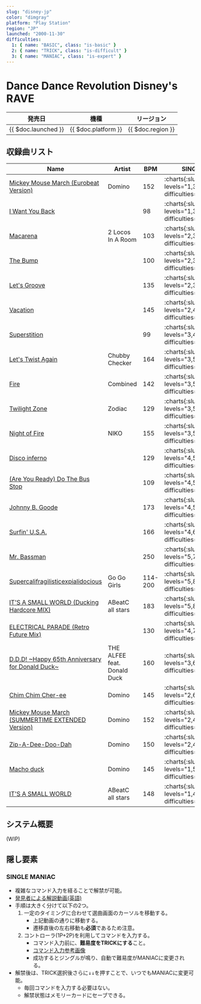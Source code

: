 ```yaml
---
slug: "disney-jp"
color: "dimgray"
platform: "Play Station"
region: "JP"
launched: "2000-11-30"
difficulties:
  1: { name: "BASIC", class: "is-basic" }
  2: { name: "TRICK", class: "is-difficult" }
  3: { name: "MANIAC", class: "is-expert" }
---
```


# Dance Dance Revolution Disney's RAVE

|発売日|機種|リージョン|
|------|----|---------|
|{{ $doc.launched }}|{{ $doc.platform }}|{{ $doc.region }}|

## 収録曲リスト

|Name|Artist|BPM|SINGLE|DOUBLE|
|----|------|---|------|------|
|[Mickey Mouse March (Eurobeat Version)](/songs/mickey-mouse-march)|Domino|152|:charts{:slug="slug" levels="1,3,8" difficulties="1,2,3"}|:charts{:slug="slug" levels="4,8" difficulties="1,2"}|
|[I Want You Back](/songs/i-want-you-back)||98|:charts{:slug="slug" levels="1,3,5" difficulties="1,2,3"}|:charts{:slug="slug" levels="3,6" difficulties="1,2"}|
|[Macarena](/songs/macarena)|2 Locos In A Room|103|:charts{:slug="slug" levels="2,3,6" difficulties="1,2,3"}|:charts{:slug="slug" levels="2,4" difficulties="1,2"}|
|[The Bump](/songs/the-bump)||100|:charts{:slug="slug" levels="2,3,6" difficulties="1,2,3"}|:charts{:slug="slug" levels="3,6" difficulties="1,2"}|
|[Let's Groove](/songs/lets-groove-disney)||135|:charts{:slug="slug" levels="2,3,7" difficulties="1,2,3"}|:charts{:slug="slug" levels="3,6" difficulties="1,2"}|
|[Vacation](/songs/vacation)||145|:charts{:slug="slug" levels="2,4,8" difficulties="1,2,3"}|:charts{:slug="slug" levels="4,6" difficulties="1,2"}|
|[Superstition](/songs/superstition)||99|:charts{:slug="slug" levels="3,4,6" difficulties="1,2,3"}|:charts{:slug="slug" levels="4,6" difficulties="1,2"}|
|[Let's Twist Again](/songs/lets-twist-again)|Chubby Checker|164|:charts{:slug="slug" levels="3,5,7" difficulties="1,2,3"}|:charts{:slug="slug" levels="5,6" difficulties="1,2"}|
|[Fire](/songs/fire-combined)|Combined|142|:charts{:slug="slug" levels="3,5,7" difficulties="1,2,3"}|:charts{:slug="slug" levels="5,8" difficulties="1,2"}|
|[Twilight Zone](/songs/twilight-zone)|Zodiac|129|:charts{:slug="slug" levels="3,5,9" difficulties="1,2,3"}|:charts{:slug="slug" levels="3,10" difficulties="1,2"}|
|[Night of Fire](/songs/night-of-fire)|NIKO|155|:charts{:slug="slug" levels="3,5,9" difficulties="1,2,3"}|:charts{:slug="slug" levels="5,9" difficulties="1,2"}|
|[Disco inferno](/songs/disco-inferno)||129|:charts{:slug="slug" levels="4,5,7" difficulties="1,2,3"}|:charts{:slug="slug" levels="3,5" difficulties="1,2"}|
|[(Are You Ready) Do The Bus Stop](/songs/do-the-bus-stop)||109|:charts{:slug="slug" levels="4,5,6" difficulties="1,2,3"}|:charts{:slug="slug" levels="4,6" difficulties="1,2"}|
|[Johnny B. Goode](/songs/johnny-b-goode)||173|:charts{:slug="slug" levels="4,5,7" difficulties="1,2,3"}|:charts{:slug="slug" levels="6,8" difficulties="1,2"}|
|[Surfin' U.S.A.](/songs/surfin-usa)||166|:charts{:slug="slug" levels="4,6,8" difficulties="1,2,3"}|:charts{:slug="slug" levels="4,7" difficulties="1,2"}|
|[Mr. Bassman](/songs/mr-bassman)||250|:charts{:slug="slug" levels="5,7,9" difficulties="1,2,3"}|:charts{:slug="slug" levels="6,9" difficulties="1,2"}|
|[Supercalifragilisticexpialidocious](/songs/supercalifragilisticexpialidocious)|Go Go Girls|114-200|:charts{:slug="slug" levels="5,8,10" difficulties="1,2,3"}|:charts{:slug="slug" levels="6,10" difficulties="1,2"}|
|[IT'S A SMALL WORLD (Ducking Hardcore MIX)](/songs/its-a-small-world-ducking)|ABeatC all stars|183|:charts{:slug="slug" levels="5,8,10" difficulties="1,2,3"}|:charts{:slug="slug" levels="6,10" difficulties="1,2"}|
|[ELECTRICAL PARADE (Retro Future Mix)](/songs/electrical-parade)||130|:charts{:slug="slug" levels="4,7,7" difficulties="1,2,3"}|:charts{:slug="slug" levels="6,8" difficulties="1,2"}|
|[D.D.D! \~Happy 65th Anniversary for Donald Duck\~](/songs/ddd)|THE ALFEE feat. Donald Duck|160|:charts{:slug="slug" levels="3,6,9" difficulties="1,2,3"}|:charts{:slug="slug" levels="5,8" difficulties="1,2"}|
|[Chim Chim Cher-ee](/songs/chim-chim-cher-ee)|Domino|145|:charts{:slug="slug" levels="2,6,9" difficulties="1,2,3"}|:charts{:slug="slug" levels="4,7" difficulties="1,2"}|
|[Mickey Mouse March (SUMMERTIME EXTENDED Version)](/songs/mickey-mouse-march-summertime)|Domino|152|:charts{:slug="slug" levels="2,4,9" difficulties="1,2,3"}|:charts{:slug="slug" levels="4,9" difficulties="1,2"}|
|[Zip-A-Dee-Doo-Dah](/songs/zip-a-dee-doo-dah)|Domino|150|:charts{:slug="slug" levels="2,4,8" difficulties="1,2,3"}|:charts{:slug="slug" levels="2,7" difficulties="1,2"}|
|[Macho duck](/songs/macho-duck)|Domino|145|:charts{:slug="slug" levels="1,5,8" difficulties="1,2,3"}|:charts{:slug="slug" levels="5,7" difficulties="1,2"}|
|[IT'S A SMALL WORLD](/songs/its-a-small-world)|ABeatC all stars|148|:charts{:slug="slug" levels="1,4,6" difficulties="1,2,3"}|:charts{:slug="slug" levels="2,7" difficulties="1,2"}|

## システム概要

(WIP)

## 隠し要素

### SINGLE MANIAC

- 複雑なコマンド入力を経ることで解禁が可能。
- [発見者による解説動画(英語)](https://www.youtube.com/watch?v=HyBzG8PUOWM)
- 手順は大きく分けて以下の2つ。
  1. 一定のタイミングに合わせて選曲画面のカーソルを移動する。
      - 上記動画の通りに移動する。
      - 遷移直後の左右移動も**必須**であるため注意。
  1. コントローラ(1P+2P)を利用してコマンドを入力する。
      - コマンド入力前に、**難易度をTRICKにする**こと。
      - [コマンド入力参考画像](https://pbs.twimg.com/media/EyWh_GVUYAA9KDb?format=png&name=large)
      - 成功するとジングルが鳴り、自動で難易度がMANIACに変更される。
- 解禁後は、TRICK選択後さらに<kbd>↓↓</kbd>を押すことで、いつでもMANIACに変更可能。
  - 毎回コマンドを入力する必要はない。
  - 解禁状態はメモリーカードにセーブできる。
